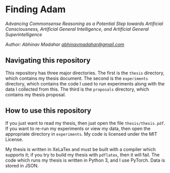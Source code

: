 # Finding Adam

_Advancing Commonsense Reasoning as a Potential Step towards Artificial Consciousness, Artificial General Intelligence, and Artificial General Superintelligence_

_Author: Abhinav Madahar <abhinavmadahar@gmail.com>_

## Navigating this repository

This repository has three major directories.
The first is the `thesis` directory, which contains my thesis document.
The second is the `experiments` directory, which contains the code I used to run experiments along with the data I collected from this.
The third is the `proposals` directory, which contains my thesis proposal.

## How to use this repository

If you just want to read my thesis, then just open the file `thesis/thesis.pdf`.
If you want to re-run my experiments or view my data, then open the appropriate directory in `experiments`.
My code is licensed under the MIT License.

My thesis is written in XeLaTex and must be built with a compiler which supports it; if you try to build my thesis with `pdflatex`, then it will fail.
The code which runs my thesis is written in Python 3, and I use PyTorch.
Data is stored in JSON.
